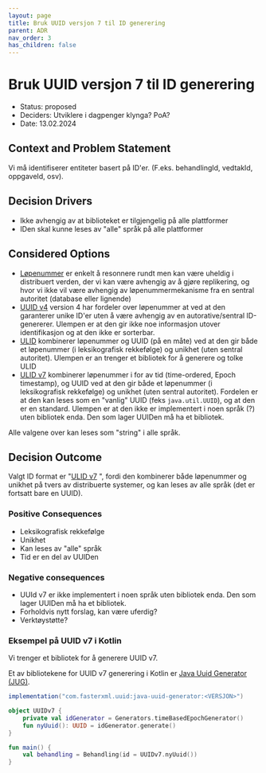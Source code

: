 ```yaml
---
layout: page
title: Bruk UUID versjon 7 til ID generering
parent: ADR
nav_order: 3
has_children: false
---
```


# Bruk UUID versjon 7 til ID generering

* Status: proposed
* Deciders: Utviklere i dagpenger klynga? PoA?
* Date: 13.02.2024

## Context and Problem Statement

Vi må identifiserer entiteter basert på ID'er. (F.eks. behandlingId, vedtakId, oppgaveId, osv). 

## Decision Drivers 
* Ikke avhengig av at biblioteket er tilgjengelig på alle plattformer 
* IDen skal kunne leses av "alle" språk på alle plattformer

## Considered Options

* [Løpenummer](https://www.naob.no/ordbok/l%C3%B8penummer) er enkelt å resonnere rundt men kan være uheldig i distribuert verden, der vi kan være avhengig av å gjøre replikering, og hvor vi ikke vil være avhengig av løpenummermekanisme fra en sentral autoritet (database eller lignende)
* [UUID v4](https://en.wikipedia.org/wiki/Universally_unique_identifier) version 4 har fordeler over løpenummer at ved at den garanterer unike ID'er uten å være avhengig av en autorative/sentral ID-genererer. Ulempen er at den gir ikke noe informasjon utover identifikasjon og at den ikke er sorterbar.
* [ULID](https://github.com/ulid/spec) kombinerer løpenummer og UUID (på en måte) ved at den gir både et løpenummer (i leksikografisk rekkefølge) og unikhet (uten sentral autoritet). Ulempen er an trenger et bibliotek for å generere og tolke ULID 
* [ULID v7](https://www.ietf.org/archive/id/draft-peabody-dispatch-new-uuid-format-04.html#name-uuid-version-7) kombinerer løpenummer i for av tid (time-ordered, Epoch timestamp), og UUID ved at den gir både et løpenummer (i leksikografisk rekkefølge) og unikhet (uten sentral autoritet). Fordelen er at den kan leses som en "vanlig" UUID (feks `java.util.UUID`), og at den er en standard. Ulempen er at den ikke er implementert i noen språk (?) uten bibliotek enda. Den som lager UUIDen må ha et bibliotek.  

Alle valgene over kan leses som "string" i alle språk. 

## Decision Outcome

Valgt ID format er "[ULID v7](https://www.ietf.org/archive/id/draft-peabody-dispatch-new-uuid-format-04.html#name-uuid-version-7) ", fordi den kombinerer både løpenummer og unikhet på tvers av distribuerte systemer, og kan leses av alle språk (det er fortsatt bare en UUID).

### Positive Consequences 

* Leksikografisk rekkefølge
* Unikhet
* Kan leses av "alle" språk
* Tid er en del av UUIDen

### Negative consequences 

* UUId v7 er ikke implementert i noen språk uten bibliotek enda. Den som lager UUIDen må ha et bibliotek.
* Forholdvis nytt forslag, kan være uferdig?
* Verktøystøtte?

### Eksempel på UUID v7 i Kotlin

Vi trenger et bibliotek for å generere UUID v7. 

Et av bibliotekene for UUID v7 generering i Kotlin er [Java Uuid Generator (JUG)](https://github.com/cowtowncoder/java-uuid-generator).

```gradle
implementation("com.fasterxml.uuid:java-uuid-generator:<VERSJON>")
```

```kotlin
object UUIDv7 {
    private val idGenerator = Generators.timeBasedEpochGenerator()
    fun nyUuid(): UUID = idGenerator.generate()
}

fun main() {
    val behandling = Behandling(id = UUIDv7.nyUuid())
}
```
